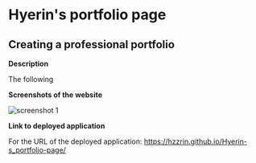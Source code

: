 # Hyerin's portfolio page

## Creating a professional portfolio 

**Description**

The following 


**Screenshots of the website**

![screenshot 1](/Screenshots/screenshot-portfolio1.png)


**Link to deployed application**

For the URL of the deployed application: <https://hzzrin.github.io/Hyerin-s_portfolio-page/> 
